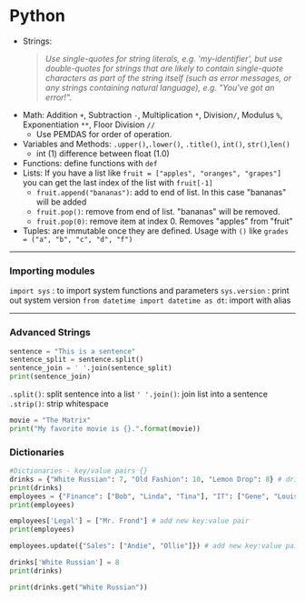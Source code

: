 # Python

* Strings: 
	> *Use single-quotes for string literals, e.g. 'my-identifier', but use double-quotes for strings that are likely to contain single-quote characters as part of the string itself (such as error messages, or any strings containing natural language), e.g. "You've got an error!".*
* Math: Addition `+`, Subtraction `-`, Multiplication `*`, Division`/`, Modulus `%`, Exponentiation `**`, Floor Division `//`
	* Use PEMDAS for order of operation.
* Variables and Methods: `.upper()`,`.lower()`, `.title()`, `int()`, `str()`,`len()` 
	* int (1) difference between float (1.0)
* Functions: define functions with `def`
* Lists: If you have a list like `fruit = ["apples", "oranges", "grapes"]` you can get the last index of the list with `fruit[-1]`
	* `fruit.append("bananas")`: add to end of list. In this case "bananas" will be added
	* `fruit.pop()`: remove from end of list. "bananas" will be removed.
	* `fruit.pop(0)`: remove item at index 0. Removes "apples" from "fruit"
* Tuples: are immutable once they are defined. Usage with `()` like `grades = ("a", "b", "c", "d", "f")`
---
### Importing modules
`import sys` : to import system functions and parameters
`sys.version` : print out system version
`from datetime import datetime as dt`: import with alias

---
### Advanced Strings
```python 
sentence = "This is a sentence"
sentence_split = sentence.split()
sentence_join = ' '.join(sentence_split)
print(sentence_join)
```

`.split()`: split sentence into a list
`' '.join()`: join list into a sentence
`.strip()`: strip whitespace

```python
movie = "The Matrix"
print("My favorite movie is {}.".format(movie))
```

### Dictionaries
```python
#Dictionaries - key/value pairs {}
drinks = {"White Russian": 7, "Old Fashion": 10, "Lemon Drop": 8} # drink is key, price is value
print(drinks)
employees = {"Finance": ["Bob", "Linda", "Tina"], "IT": ["Gene", "Louise", "Teddy"], "HR": ["Jimmy Jr.", "Mort"]}
print(employees)

employees['Legal'] = ["Mr. Frond"] # add new key:value pair
print(employees)

employees.update({"Sales": ["Andie", "Ollie"]}) # add new key:value pair

drinks['White Russian'] = 8
print(drinks)

print(drinks.get("White Russian"))
```


